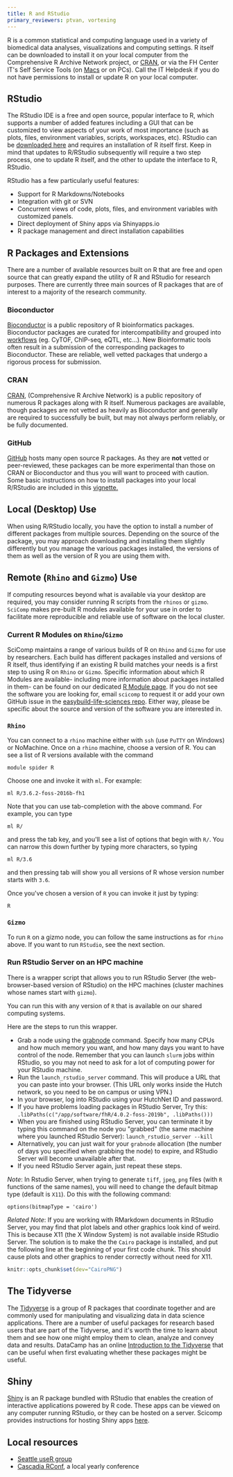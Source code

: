 ```yaml
---
title: R and RStudio
primary_reviewers: ptvan, vortexing
---
```

R is a common statistical and computing language used in a variety of biomedical data analyses, visualizations and computing settings.  R itself can be downloaded to install it on your local computer from the Comprehensive R Archive Network project, or [CRAN](https://cran.r-project.org/), or via the FH Center IT's Self Service Tools (on [Macs](https://centernet.fredhutch.org/cn/u/center-it/help-desk/mac-support/jamf-pro.html) or on PCs).  Call the IT Helpdesk if you do not have permissions to install or update R on your local computer.  


## RStudio
The RStudio IDE is a free and open source, popular interface to R, which supports a number of added features including a GUI that can be customized to view aspects of your work of most importance (such as plots, files, environment variables, scripts, workspaces, etc). RStudio can be [downloaded here](https://www.rstudio.com/) and requires an installation of R itself first.  Keep in mind that updates to R/RStudio subsequently will require a two step process, one to update R itself, and the other to update the interface to R, RStudio.  

RStudio has a few particularly useful features:
- Support for R Markdowns/Notebooks
- Integration with git or SVN
- Concurrent views of code, plots, files, and environment variables with customized panels.  
- Direct deployment of Shiny apps via Shinyapps.io
- R package management and direct installation capabilities


## R Packages and Extensions
There are a number of available resources built on R that are free and open source that can greatly expand the utility of R and RStudio for research purposes.  There are currently three main sources of R packages that are of interest to a majority of the research community.  

### Bioconductor
[Bioconductor](https://bioconductor.org/) is a public repository of R bioinformatics packages. Bioconductor packages are curated for intercompatibility and grouped into [workflows](http://bioconductor.org/packages/3.7/workflows/) (eg. CyTOF, ChIP-seq, eQTL, etc...). New Bioinformatic tools often result in a submission of the corresponding packages to Bioconductor.  These are reliable, well vetted packages that undergo a rigorous process for submission.  

### CRAN
[CRAN](https://cran.r-project.org), (Comprehensive R Archive Network) is a public repository of numerous R packages along with R itself. Numerous packages are available, though packages are not vetted as heavily as Bioconductor and generally are required to successfully be built, but may not always perform reliably, or be fully documented.  

### GitHub
[GitHub](https://github.com/trending/r) hosts many open source R packages. As they are **not** vetted or peer-reviewed, these packages can be more experimental than those on CRAN or Bioconductor and thus you will want to proceed with caution. Some basic instructions on how to install packages into your local R/RStudio are included in this [vignette.](https://cran.r-project.org/web/packages/githubinstall/vignettes/githubinstall.html)


## Local (Desktop) Use
When using R/RStudio locally, you have the option to install a number of different packages from multiple sources.  Depending on the source of the package, you may approach downloading and installing them slightly differently but you manage the various packages installed, the versions of them as well as the version of R you are using them with.  


## Remote (`Rhino` and `Gizmo`) Use
If computing resources beyond what is available via your desktop are required, you may consider running R scripts from the `rhinos` or `gizmo`.  `SciComp` makes pre-built R modules available for your use in order to facilitate more reproducible and reliable use of software on the local cluster.  

### Current R Modules on `Rhino`/`Gizmo`
SciComp maintains a range of various builds of R on `Rhino` and `Gizmo` for use by researchers. Each build has different packages installed and versions of R itself, thus identifying if an existing R build matches your needs is a first step to using R on `Rhino` or `Gizmo`.  Specific information about which R Modules are available- including more information about packages installed in them- can be found on our dedicated [R Module page](/rModules/).  If you do not see the software you are looking for, email `scicomp` to request it or add your own GitHub issue in the [easybuild-life-sciences repo](https://github.com/FredHutch/easybuild-life-sciences).  Either way, please be specific about the source and version of the software you are interested in.

### `Rhino`

You can connect to a `rhino` machine either with `ssh` (use `PuTTY` on Windows) or NoMachine. Once on a `rhino` machine, choose a version of R. You can see a list of R versions available with the command

```
module spider R
```

Choose one and invoke it with `ml`.  For example:

```
ml R/3.6.2-foss-2016b-fh1
```

Note that you can use tab-completion with the above command. For example, you can type

```
ml R/
```

and press the tab key, and you'll see a list of options that begin with `R/`. You can narrow this down further by typing more characters, so typing

```
ml R/3.6
```

and then pressing tab will show you all versions of R whose version number starts with `3.6`.

Once you've chosen a version of `R` you can invoke it just by typing:

```
R
```


### `Gizmo`

To run `R` on a gizmo node, you can follow the same instructions as for `rhino` above.  If you want to run `RStudio`, see the next section.


### Run RStudio Server on an HPC machine

There is a wrapper script that allows you to run RStudio Server (the web-browser-based version of RStudio)
on the HPC machines (cluster machines whose names start with `gizmo`).

You can run this with any version of `R` that is available on our shared computing systems.

Here are the steps to run this wrapper.

* Grab a node using the [grabnode](/compdemos/first_rhino/#logging-on-to-gizmo-via-grabnode) command. Specify how many CPUs and how much memory you want, and how many days you want to have control of the node. Remember that you can launch `slurm` jobs within RStudio, so you may not need to ask for a lot of computing power for your RStudio machine.
* Run the `launch_rstudio_server` command. This will produce a URL that you can paste into your browser. (This URL only works inside the Hutch network, so you need to be on campus or using VPN.)
* In your browser, log into RStudio using your HutchNet ID and password.
* If you have problems loading packages in RStudio Server, Try this: `.libPaths(c("/app/software/fhR/4.0.2-foss-2019b", .libPaths()))` 
* When you are finished using RStudio Server, you can terminate it by typing this command on the node you "grabbed" (the same machine where you launched RStudio Server): `launch_rstudio_server --kill`
* Alternatively, you can just wait for your `grabnode` allocation (the number of days you specified when grabbing the node) to expire, and RStudio Server will become unavailable after that.
* If you need RStudio Server again, just repeat these steps.

*Note*: In Rstudio Server, when trying to generate `tiff`, `jpeg`, `png` files (with `R` functions of the same names), you will need to change the default bitmap type (default is `X11`). Do this with the following command:

```
options(bitmapType = 'cairo')
```

*Related Note*: If you are working with RMarkdown documents in RStudio Server,
you may find that plot labels and other graphics look kind of weird.
This is because X11 (the X Window System) is not available
inside RStudio Server. The solution is to make the the `Cairo`
package is installed, and put the following line at the beginning of your first
code chunk. This should cause plots and other graphics to render
correctly without need for X11.

```r
knitr::opts_chunk$set(dev="CairoPNG")
```

## The Tidyverse
The [Tidyverse](https://www.tidyverse.org/) is a group of R packages that coordinate together and are commonly used for manipulating and  visualizing data in data science applications.  There are a number of useful packages for research based users that are part of the Tidyverse, and it's worth the time to learn about them and see how one might employ them to clean, analyze and convey data and results.  DataCamp has an online [Introduction to the Tidyverse](https://www.datacamp.com/courses/introduction-to-the-tidyverse) that can be useful when first evaluating whether these packages might be useful.  

## Shiny
[Shiny](https://shiny.rstudio.com/) is an R package bundled with RStudio that enables the creation of interactive applications powered by R code. These apps can be viewed on any computer running RStudio, or they can be hosted on a server. Scicomp provides instructions for hosting Shiny apps [here](https://sciwiki.fredhutch.org/compdemos/shiny/).

## Local resources
- [Seattle useR group](http://www.meetup.com/Seattle-useR/)
- [Cascadia RConf](https://cascadiarconf.com/), a local yearly conference
